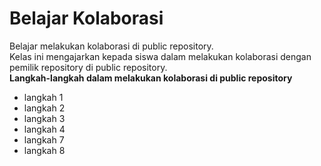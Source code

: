 # Belajar Kolaborasi
Belajar melakukan kolaborasi di public repository.<br>
Kelas ini mengajarkan kepada siswa dalam melakukan kolaborasi dengan pemilik repository di public repository.<br>
**Langkah-langkah dalam melakukan kolaborasi di public repository**
- langkah 1
- langkah 2
- langkah 3
- langkah 4
- langkah 7
- langkah 8
